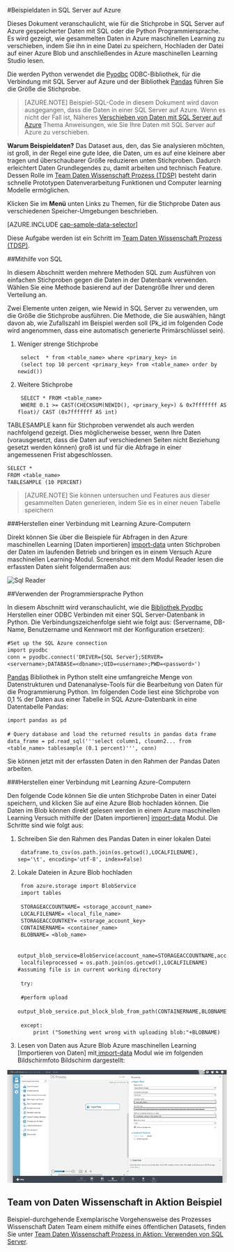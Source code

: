 <properties 
    pageTitle="Beispieldaten in SQLServer auf Azure | Microsoft Azure" 
    description="Beispieldaten in SQLServer auf Azure" 
    services="machine-learning" 
    documentationCenter="" 
    authors="bradsev" 
    manager="jhubbard" 
    editor="cgronlun" />

<tags 
    ms.service="machine-learning" 
    ms.workload="data-services" 
    ms.tgt_pltfrm="na" 
    ms.devlang="na" 
    ms.topic="article" 
    ms.date="09/19/2016" 
    ms.author="fashah;garye;bradsev" /> 

#<a name="heading"></a>Beispieldaten in SQL Server auf Azure


Dieses Dokument veranschaulicht, wie für die Stichprobe in SQL Server auf Azure gespeicherter Daten mit SQL oder die Python Programmiersprache. Es wird gezeigt, wie gesammelten Daten in Azure maschinellen Learning zu verschieben, indem Sie ihn in eine Datei zu speichern, Hochladen der Datei auf einer Azure Blob und anschließendes in Azure maschinellen Learning Studio lesen.

Die werden Python verwendet die [Pyodbc](https://code.google.com/p/pyodbc/) ODBC-Bibliothek, für die Verbindung mit SQL Server auf Azure und der Bibliothek [Pandas](http://pandas.pydata.org/) führen Sie die Größe die Stichprobe.

>[AZURE.NOTE] Beispiel-SQL-Code in diesem Dokument wird davon ausgegangen, dass die Daten in einer SQL Server auf Azure. Wenn es nicht der Fall ist, Näheres [Verschieben von Daten mit SQL Server auf Azure](machine-learning-data-science-move-sql-server-virtual-machine.md) Thema Anweisungen, wie Sie Ihre Daten mit SQL Server auf Azure zu verschieben.

**Warum Beispieldaten?**
Das Dataset aus, den, das Sie analysieren möchten, ist groß, in der Regel eine gute Idee, die Daten, um es auf eine kleinere aber tragen und überschaubarer Größe reduzieren unten Stichproben. Dadurch erleichtert Daten Grundlegendes zu, damit arbeiten und technisch Feature. Dessen Rolle im [Team Daten Wissenschaft Prozess (TDSP)](https://azure.microsoft.com/documentation/learning-paths/cortana-analytics-process/) besteht darin schnelle Prototypen Datenverarbeitung Funktionen und Computer learning Modelle ermöglichen.

Klicken Sie im **Menü** unten Links zu Themen, für die Stichprobe Daten aus verschiedenen Speicher-Umgebungen beschrieben. 

[AZURE.INCLUDE [cap-sample-data-selector](../../includes/cap-sample-data-selector.md)]

Diese Aufgabe werden ist ein Schritt im [Team Daten Wissenschaft Prozess (TDSP)](https://azure.microsoft.com/documentation/learning-paths/cortana-analytics-process/).

##<a name="SQL"></a>Mithilfe von SQL

In diesem Abschnitt werden mehrere Methoden SQL zum Ausführen von einfachen Stichproben gegen die Daten in der Datenbank verwenden. Wählen Sie eine Methode basierend auf der Datengröße Ihrer und deren Verteilung an.

Zwei Elemente unten zeigen, wie Newid in SQL Server zu verwenden, um die Größe die Stichprobe ausführen. Die Methode, die Sie auswählen, hängt davon ab, wie Zufallszahl im Beispiel werden soll (Pk_id im folgenden Code wird angenommen, dass eine automatisch generierte Primärschlüssel sein).

1. Weniger strenge Stichprobe

        select  * from <table_name> where <primary_key> in 
        (select top 10 percent <primary_key> from <table_name> order by newid())

2. Weitere Stichprobe 

        SELECT * FROM <table_name>
        WHERE 0.1 >= CAST(CHECKSUM(NEWID(), <primary_key>) & 0x7fffffff AS float)/ CAST (0x7fffffff AS int)

TABLESAMPLE kann für Stichproben verwendet als auch werden nachfolgend gezeigt. Dies möglicherweise besser, wenn Ihre Daten (vorausgesetzt, dass die Daten auf verschiedenen Seiten nicht Beziehung gesetzt werden können) groß ist und für die Abfrage in einer angemessenen Frist abgeschlossen.

    SELECT *
    FROM <table_name> 
    TABLESAMPLE (10 PERCENT)

>[AZURE.NOTE] Sie können untersuchen und Features aus dieser gesammelten Daten generieren, indem Sie es in einer neuen Tabelle speichern


###<a name="sql-aml"></a>Herstellen einer Verbindung mit Learning Azure-Computern

Direkt können Sie über die Beispiele für Abfragen in den Azure maschinellen Learning [Daten importieren] [ import-data] unten Stichproben der Daten im laufenden Betrieb und bringen es in einem Versuch Azure maschinellen Learning-Modul. Screenshot mit dem Modul Reader lesen die erfassten Daten sieht folgendermaßen aus:
   
![Sql Reader][1]

##<a name="python"></a>Verwenden der Programmiersprache Python 

In diesem Abschnitt wird veranschaulicht, wie die [Bibliothek Pyodbc](https://code.google.com/p/pyodbc/) Herstellen einer ODBC Verbinden mit einer SQL Server-Datenbank in Python. Die Verbindungszeichenfolge sieht wie folgt aus: (Servername, DB-Name, Benutzername und Kennwort mit der Konfiguration ersetzen):

    #Set up the SQL Azure connection
    import pyodbc   
    conn = pyodbc.connect('DRIVER={SQL Server};SERVER=<servername>;DATABASE=<dbname>;UID=<username>;PWD=<password>')

[Pandas](http://pandas.pydata.org/) Bibliothek in Python stellt eine umfangreiche Menge von Datenstrukturen und Datenanalyse-Tools für die Bearbeitung von Daten für die Programmierung Python. Im folgenden Code liest eine Stichprobe von 0,1 % der Daten aus einer Tabelle in SQL Azure-Datenbank in eine Datentabelle Pandas:

    import pandas as pd

    # Query database and load the returned results in pandas data frame
    data_frame = pd.read_sql('''select column1, cloumn2... from <table_name> tablesample (0.1 percent)''', conn)

Sie können jetzt mit der erfassten Daten in den Rahmen der Pandas Daten arbeiten. 

###<a name="python-aml"></a>Herstellen einer Verbindung mit Learning Azure-Computern

Den folgende Code können Sie die unten Stichprobe Daten in einer Datei speichern, und klicken Sie auf eine Azure Blob hochladen können. Die Daten im Blob können direkt gelesen werden in einem Azure maschinellen Learning Versuch mithilfe der [Daten importieren] [ import-data] Modul. Die Schritte sind wie folgt aus: 

1. Schreiben Sie den Rahmen des Pandas Daten in einer lokalen Datei

        dataframe.to_csv(os.path.join(os.getcwd(),LOCALFILENAME), sep='\t', encoding='utf-8', index=False)

2. Lokale Dateien in Azure Blob hochladen

        from azure.storage import BlobService
        import tables

        STORAGEACCOUNTNAME= <storage_account_name>
        LOCALFILENAME= <local_file_name>
        STORAGEACCOUNTKEY= <storage_account_key>
        CONTAINERNAME= <container_name>
        BLOBNAME= <blob_name>

        output_blob_service=BlobService(account_name=STORAGEACCOUNTNAME,account_key=STORAGEACCOUNTKEY)    
        localfileprocessed = os.path.join(os.getcwd(),LOCALFILENAME) #assuming file is in current working directory
        
        try:
       
        #perform upload
        output_blob_service.put_block_blob_from_path(CONTAINERNAME,BLOBNAME,localfileprocessed)
        
        except:         
            print ("Something went wrong with uploading blob:"+BLOBNAME)

3. Lesen von Daten aus Azure Blob Azure maschinellen Learning [Importieren von Daten] mit[ import-data] Modul wie im folgenden Bildschirmfoto Bildschirm dargestellt:
 
![Blob Reader][2]

## <a name="the-team-data-science-process-in-action-example"></a>Team von Daten Wissenschaft in Aktion Beispiel

Beispiel-durchgehende Exemplarische Vorgehensweise des Prozesses Wissenschaft Daten Team einem mithilfe eines öffentlichen Datasets, finden Sie unter [Team Daten Wissenschaft Prozess in Aktion: Verwenden von SQL Server](machine-learning-data-science-process-sql-walkthrough.md).

[1]: ./media/machine-learning-data-science-sample-sql-server-virtual-machine/reader_database.png
[2]: ./media/machine-learning-data-science-sample-sql-server-virtual-machine/reader_blob.png

 [import-data]: https://msdn.microsoft.com/library/azure/4e1b0fe6-aded-4b3f-a36f-39b8862b9004/
